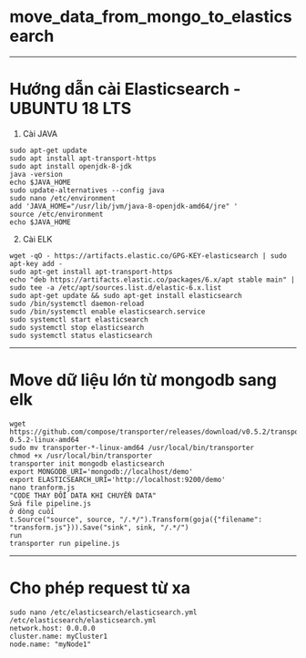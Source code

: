 ﻿# move_data_from_mongo_to_elasticsearch  
--------------------------------------------------------------------  
# Hướng dẫn cài Elasticsearch - UBUNTU 18 LTS  

1. Cài JAVA  
```
sudo apt-get update  
sudo apt install apt-transport-https  
sudo apt install openjdk-8-jdk  
java -version  
echo $JAVA_HOME  
sudo update-alternatives --config java  
sudo nano /etc/environment  
add 'JAVA_HOME="/usr/lib/jvm/java-8-openjdk-amd64/jre" '  
source /etc/environment  
echo $JAVA_HOME  
```

2. Cài ELK  
```
wget -qO - https://artifacts.elastic.co/GPG-KEY-elasticsearch | sudo apt-key add -  
sudo apt-get install apt-transport-https  
echo "deb https://artifacts.elastic.co/packages/6.x/apt stable main" | sudo tee -a /etc/apt/sources.list.d/elastic-6.x.list  
sudo apt-get update && sudo apt-get install elasticsearch  
sudo /bin/systemctl daemon-reload  
sudo /bin/systemctl enable elasticsearch.service  
sudo systemctl start elasticsearch  
sudo systemctl stop elasticsearch  
sudo systemctl status elasticsearch  
```
-----------------------------------------------------------------------  
# Move dữ liệu lớn từ mongodb sang elk  
```  
wget https://github.com/compose/transporter/releases/download/v0.5.2/transporter-0.5.2-linux-amd64
sudo mv transporter-*-linux-amd64 /usr/local/bin/transporter  
chmod +x /usr/local/bin/transporter  
transporter init mongodb elasticsearch  
export MONGODB_URI='mongodb://localhost/demo'  
export ELASTICSEARCH_URI='http://localhost:9200/demo'  
nano tranform.js  
"CODE THAY ĐỔI DATA KHI CHUYỂN DATA"  
Sửa file pipeline.js  
ở dòng cuối  
t.Source("source", source, "/.*/").Transform(goja({"filename": "transform.js"})).Save("sink", sink, "/.*/")  
run  
transporter run pipeline.js   
```
-------------------------------------------------------------------------  
# Cho phép request từ xa  
```  
sudo nano /etc/elasticsearch/elasticsearch.yml  
/etc/elasticsearch/elasticsearch.yml  
network.host: 0.0.0.0  
cluster.name: myCluster1  
node.name: "myNode1"  
```
